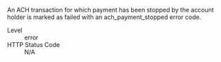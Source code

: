 <div class="method-area">
  <div class="method-copy">
    <div class="method-copy-padding">
      <p>An ACH transaction for which payment has been stopped by the account holder is marked
      as failed with an <span class="code-green">ach_payment_stopped</span> error code.</p>
      <dl class="dl-horizontal">
        <dt>Level</dt>
        <dd>error</dd>
        <dt>HTTP Status Code</dt>
        <dd>N/A</dd>
      </dl>
    </div>
  </div>
</div>
